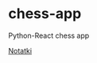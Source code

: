 # chess-app
Python-React chess app

[Notatki](https://www.notion.so/Wiktor-API-Szachowe-02be247d8e8643719059598ee43e0567)
